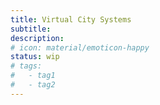 ```yaml
---
title: Virtual City Systems
subtitle:
description:
# icon: material/emoticon-happy
status: wip
# tags:
#   - tag1
#   - tag2
---
```

